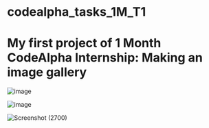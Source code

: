 # codealpha_tasks_1M_T1
# My first project of 1 Month CodeAlpha Internship: Making an image gallery
![image](https://github.com/user-attachments/assets/9a090856-33bc-439a-8b64-843673deb615)

![image](https://github.com/user-attachments/assets/431f0775-f37e-44c6-8a4c-aa2b5994e171)

![Screenshot (2700)](https://github.com/user-attachments/assets/f29a2b46-d80a-4610-bca0-283cb0f6b9a6)
